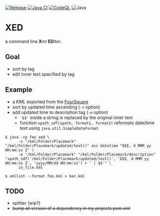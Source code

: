 [![Release](https://jitpack.io/v/umjammer/vavi-apps-xed.svg)](https://jitpack.io/#umjammer/vavi-apps-xed)
[![Java CI](https://github.com/umjammer/vavi-apps-xed/actions/workflows/maven.yml/badge.svg)](https://github.com/umjammer/vavi-apps-xed/actions/workflows/maven.yml)
[![CodeQL](https://github.com/umjammer/vavi-apps-xed/actions/workflows/codeql-analysis.yml/badge.svg)](https://github.com/umjammer/vavi-apps-xed/actions/workflows/codeql-analysis.yml)
![Java](https://img.shields.io/badge/Java-17-b07219)

# XED

a command line **X**ml **ED**itor.

## Goal

* sort by tag
* edit inner text specified by tag

## Example

* a KML exported from the [FourSquare](https://ja.foursquare.com/feeds/)
* sort by updated time ascending (`-s` option)
* add updated time to description tag (`-e` option)
    * `'$$'` inside a string is replaced by the original inner text
    * function `xpath_sdf(xpath, format1, format2)` reformats date/time text using `java.util.SimpleDateFormat`

```shell
$ java -cp foo xed \
      -s "/kml/Folder/Placemark" "/kml/Folder/Placemark/updated/text()" asc datetime "EEE, d MMM yy HH:mm:ss Z" \
      -e "/kml/Folder/Placemark" "/kml/Folder/Placemark/description" "xpath_sdf('/kml/Folder/Placemark/updated/text()', 'EEE, d MMM yy HH:mm:ss Z', 'yyyy/MM/dd HH:mm:ss') + ' | $$'" \
      in_file.kml
```

```
$ xmllint --format foo.kml > bar.kml
```

## TODO

* splitter (wip?)
* ~~bump all version of a dependency in my projects pom.xml~~